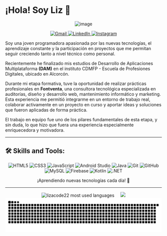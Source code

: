 # ¡Hola! Soy Liz 👋

<p align="center">
  <img src="https://github.com/user-attachments/assets/4767acc0-418a-48d1-bb1c-7ecbb41c8b1f" alt="image" />
</p>

<p align="center">
<a href="mailto:lizcontreras2224h@gmail.com">
    <img src="https://img.shields.io/badge/Gmail-EA4335?style=for-the-badge&logo=gmail&logoColor=white" alt="Gmail" />
</a>
<a href="https://www.linkedin.com/in/liz-andreina-contreras-hern%C3%A1ndez-0a29961b8/" target="_blank">
    <img src="https://img.shields.io/badge/linkedin-%230077B5.svg?style=for-the-badge&logo=linkedin&logoColor=white" alt="LinkedIn" />
</a>
<a href="https://www.instagram.com/lizcontrerash22/?igsh=bnF0Y2Y5bWJiNjh3&utm_source=qr#" target="_blank">
    <img src="https://img.shields.io/badge/Instagram-E4405F?style=for-the-badge&logo=instagram&logoColor=white" alt="Instagram" />
</a>
</p>

Soy una joven programadora apasionada por las nuevas tecnologías, el aprendizaje constante y la participación en proyectos que me permitan seguir creciendo tanto a nivel técnico como personal.

Recientemente he finalizado mis estudios de Desarrollo de Aplicaciones Multiplataforma **(DAM)** en el instituto CDMFP - Escuela de Profesiones Digitales, ubicado en Alcorcón.

Durante mi etapa formativa, tuve la oportunidad de realizar prácticas profesionales en **Fontventa**, una consultora tecnológica especializada en auditorías, diseño y desarrollo web, mantenimiento informático y marketing. Esta experiencia me permitió integrarme en un entorno de trabajo real, colaborar activamente en un proyecto en curso y aportar ideas y soluciones que fueron aplicadas de forma práctica.

El trabajo en equipo fue uno de los pilares fundamentales de esta etapa, y sin duda, lo que hizo que fuera una experiencia especialmente enriquecedora y motivadora.


---
## 🛠️ Skills and Tools:

<p align="center">
  <img src="https://cdn.jsdelivr.net/gh/devicons/devicon/icons/html5/html5-original.svg" alt="HTML5" width="40" height="40"/>
  <img src="https://cdn.jsdelivr.net/gh/devicons/devicon/icons/css3/css3-original.svg" alt="CSS3" width="40" height="40"/>
  <img src="https://cdn.jsdelivr.net/gh/devicons/devicon/icons/javascript/javascript-original.svg" alt="JavaScript" width="40" height="40"/>
  <img src="https://cdn.jsdelivr.net/gh/devicons/devicon/icons/androidstudio/androidstudio-original.svg" alt="Android Studio" width="40" height="40"/>
  <img src="https://cdn.jsdelivr.net/gh/devicons/devicon/icons/java/java-original.svg" alt="Java" width="40" height="40"/>
  <img src="https://cdn.jsdelivr.net/gh/devicons/devicon/icons/git/git-original.svg" alt="Git" width="40" height="40"/>
  <img src="https://cdn.jsdelivr.net/gh/devicons/devicon/icons/github/github-original.svg" alt="GitHub" width="40" height="40"/>
  <img src="https://cdn.jsdelivr.net/gh/devicons/devicon/icons/mysql/mysql-original.svg" alt="MySQL" width="40" height="40"/>
  <img src="https://cdn.jsdelivr.net/gh/devicons/devicon/icons/firebase/firebase-plain.svg" alt="Firebase" width="40" height="40"/>
  <img src="https://cdn.jsdelivr.net/gh/devicons/devicon/icons/kotlin/kotlin-original.svg" alt="Kotlin" width="40" height="40"/>
  <img src="https://cdn.jsdelivr.net/gh/devicons/devicon/icons/dot-net/dot-net-original.svg" alt=".NET" width="40" height="40"/>
</p>

<p align="center">
¡Aprendiendo nuevas tecnologías cada día! 🚀
</p>

---

<p align="center">
 <img src="https://github-readme-stats.vercel.app/api/top-langs/?username=lizacode22&layout=compact&theme=radical" alt="lizacode22 most used languages"/>
  &nbsp;&nbsp;&nbsp;
<img src="https://github-readme-stats.vercel.app/api?username=lizacode22&show_icons=true&theme=radical"/>
<img src="https://raw.githubusercontent.com/lizacode22/lizacode22/output/github-contribution-grid-snake-dark.svg" alt="snake gif" />
</p>

<!--
**lizacode22/lizacode22** is a ✨ _special_ ✨ repository because its `README.md` (this file) appears on your GitHub profile.

Here are some ideas to get you started:

- 🔭 I’m currently working on ...
- 🌱 I’m currently learning ...
- 👯 I’m looking to collaborate on ...
- 🤔 I’m looking for help with ...
- 💬 Ask me about ...
- 📫 How to reach me: ...
- 😄 Pronouns: ...
- ⚡ Fun fact: ...
-->
